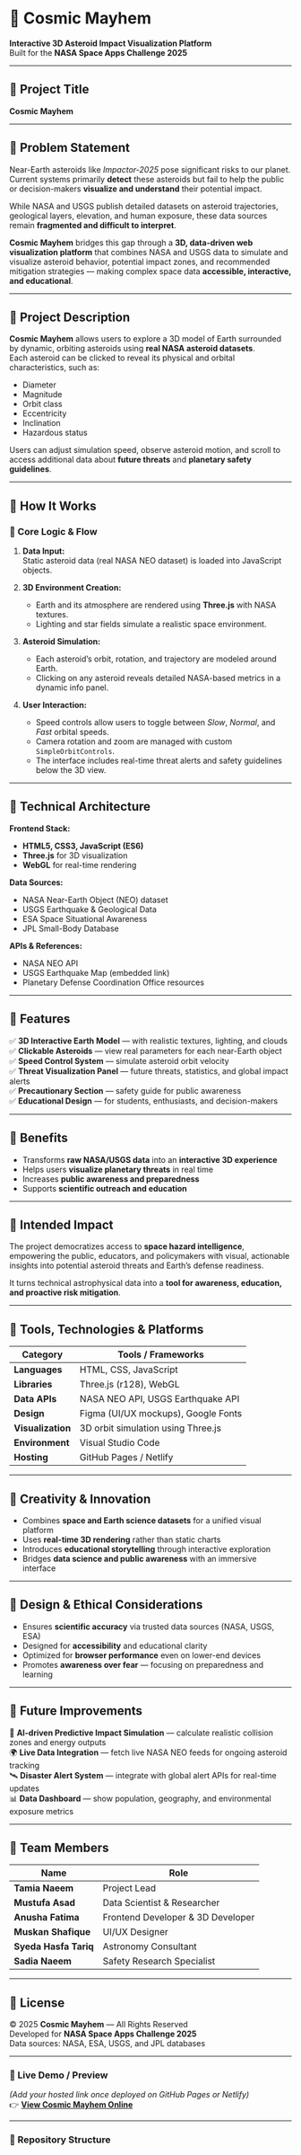# 🌌 Cosmic Mayhem

**Interactive 3D Asteroid Impact Visualization Platform**  
Built for the **NASA Space Apps Challenge 2025**

---

## 🔹 Project Title
**Cosmic Mayhem**

---

## 🔹 Problem Statement

Near-Earth asteroids like *Impactor-2025* pose significant risks to our planet.  
Current systems primarily **detect** these asteroids but fail to help the public or decision-makers **visualize and understand** their potential impact.

While NASA and USGS publish detailed datasets on asteroid trajectories, geological layers, elevation, and human exposure, these data sources remain **fragmented and difficult to interpret**.

**Cosmic Mayhem** bridges this gap through a **3D, data-driven web visualization platform** that combines NASA and USGS data to simulate and visualize asteroid behavior, potential impact zones, and recommended mitigation strategies — making complex space data **accessible, interactive, and educational**.

---

## 🔹 Project Description

**Cosmic Mayhem** allows users to explore a 3D model of Earth surrounded by dynamic, orbiting asteroids using **real NASA asteroid datasets**.  
Each asteroid can be clicked to reveal its physical and orbital characteristics, such as:

- Diameter  
- Magnitude  
- Orbit class  
- Eccentricity  
- Inclination  
- Hazardous status  

Users can adjust simulation speed, observe asteroid motion, and scroll to access additional data about **future threats** and **planetary safety guidelines**.

---

## 🔹 How It Works

### 🧠 Core Logic & Flow
1. **Data Input:**  
   Static asteroid data (real NASA NEO dataset) is loaded into JavaScript objects.

2. **3D Environment Creation:**  
   - Earth and its atmosphere are rendered using **Three.js** with NASA textures.  
   - Lighting and star fields simulate a realistic space environment.

3. **Asteroid Simulation:**  
   - Each asteroid’s orbit, rotation, and trajectory are modeled around Earth.  
   - Clicking on any asteroid reveals detailed NASA-based metrics in a dynamic info panel.

4. **User Interaction:**  
   - Speed controls allow users to toggle between *Slow*, *Normal*, and *Fast* orbital speeds.  
   - Camera rotation and zoom are managed with custom `SimpleOrbitControls`.  
   - The interface includes real-time threat alerts and safety guidelines below the 3D view.

---

## 🔹 Technical Architecture

**Frontend Stack:**
- **HTML5, CSS3, JavaScript (ES6)**
- **Three.js** for 3D visualization
- **WebGL** for real-time rendering

**Data Sources:**
- NASA Near-Earth Object (NEO) dataset  
- USGS Earthquake & Geological Data  
- ESA Space Situational Awareness  
- JPL Small-Body Database

**APIs & References:**
- NASA NEO API  
- USGS Earthquake Map (embedded link)  
- Planetary Defense Coordination Office resources

---

## 🔹 Features

✅ **3D Interactive Earth Model** — with realistic textures, lighting, and clouds  
✅ **Clickable Asteroids** — view real parameters for each near-Earth object  
✅ **Speed Control System** — simulate asteroid orbit velocity  
✅ **Threat Visualization Panel** — future threats, statistics, and global impact alerts  
✅ **Precautionary Section** — safety guide for public awareness  
✅ **Educational Design** — for students, enthusiasts, and decision-makers  

---

## 🔹 Benefits

- Transforms **raw NASA/USGS data** into an **interactive 3D experience**  
- Helps users **visualize planetary threats** in real time  
- Increases **public awareness and preparedness**  
- Supports **scientific outreach and education**

---

## 🔹 Intended Impact

The project democratizes access to **space hazard intelligence**, empowering the public, educators, and policymakers with visual, actionable insights into potential asteroid threats and Earth’s defense readiness.

It turns technical astrophysical data into a **tool for awareness, education, and proactive risk mitigation**.

---

## 🔹 Tools, Technologies & Platforms

| Category | Tools / Frameworks |
|-----------|--------------------|
| **Languages** | HTML, CSS, JavaScript |
| **Libraries** | Three.js (r128), WebGL |
| **Data APIs** | NASA NEO API, USGS Earthquake API |
| **Design** | Figma (UI/UX mockups), Google Fonts |
| **Visualization** | 3D orbit simulation using Three.js |
| **Environment** | Visual Studio Code |
| **Hosting** | GitHub Pages / Netlify |

---

## 🔹 Creativity & Innovation

- Combines **space and Earth science datasets** for a unified visual platform  
- Uses **real-time 3D rendering** rather than static charts  
- Introduces **educational storytelling** through interactive exploration  
- Bridges **data science and public awareness** with an immersive interface  

---

## 🔹 Design & Ethical Considerations

- Ensures **scientific accuracy** via trusted data sources (NASA, USGS, ESA)  
- Designed for **accessibility** and educational clarity  
- Optimized for **browser performance** even on lower-end devices  
- Promotes **awareness over fear** — focusing on preparedness and learning  

---

## 🔹 Future Improvements

🚀 **AI-driven Predictive Impact Simulation** — calculate realistic collision zones and energy outputs  
🌍 **Live Data Integration** — fetch live NASA NEO feeds for ongoing asteroid tracking  
🛰️ **Disaster Alert System** — integrate with global alert APIs for real-time updates  
📊 **Data Dashboard** — show population, geography, and environmental exposure metrics  

---

## 🔹 Team Members

| Name | Role |
|------|------|
| **Tamia Naeem** | Project Lead |
| **Mustufa Asad** | Data Scientist & Researcher |
| **Anusha Fatima** | Frontend Developer & 3D Developer |
| **Muskan Shafique** | UI/UX Designer |
| **Syeda Hasfa Tariq** | Astronomy Consultant |
| **Sadia Naeem** | Safety Research Specialist |

---

## 🔹 License

© 2025 **Cosmic Mayhem** — All Rights Reserved  
Developed for **NASA Space Apps Challenge 2025**  
Data sources: NASA, ESA, USGS, and JPL databases

---

### 🌠 Live Demo / Preview
*(Add your hosted link once deployed on GitHub Pages or Netlify)*  
👉 **[View Cosmic Mayhem Online](https://your-live-demo-link.com)**

---

### 📂 Repository Structure
